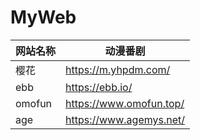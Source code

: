 # MyWeb
| 网站名称  | 动漫番剧 |
| ------------- | ------------- |
| 樱花  | https://m.yhpdm.com/  |
| ebb  | https://ebb.io/  |
| omofun  | https://www.omofun.top/  |
| age  | https://www.agemys.net/  |
